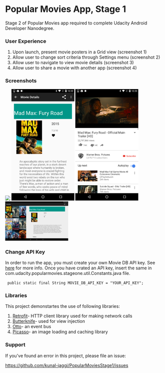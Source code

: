 # Popular Movies App, Stage 1

Stage 2 of Popular Movies app required to complete Udacity Android Developer Nanodegree. 

### User Experience

1. Upon launch, present movie posters in a Grid view (screenshot 1)
2. Allow user to change sort criteria through Settings menu (screenshot 2)
3. Allow user to navigate to view movie details (screenshot 3)
4. Allow user to share a movie with another app (screenshot 4)

### Screenshots

<img src="screenshots/Screenshot1.png" width="40%" />
<img src="screenshots/Screenshot2.png" width="40%" />
<img src="screenshots/Screenshot3.png" width="40%" />
<img src="screenshots/Screenshot4.png" width="40%" />

### Change API Key

In order to run the app, you must create your own Movie DB API key. See [here](https://www.themoviedb.org/documentation/api?language=en) for more info. Once you have crated an API key, insert the same in com.udacity.popularmovies.stageone.util.Constants.java file.   
 


```
 public static final String MOVIE_DB_API_KEY = "YOUR_API_KEY";

```

### Libraries

This project demonstartes the use of following libraries:

1. [Retrofit](http://square.github.io/retrofit/)- HTTP client library used for making network calls
2. [Butterknife](http://jakewharton.github.io/butterknife/)- used for view injection
3. [Otto](http://square.github.io/otto/)- an event bus
4. [Picasso](http://square.github.io/picasso/)- an image loading and caching library

### Support

If you've found an error in this project, please file an issue:

https://github.com/kunal-jaggi/PopularMoviesStage1/issues